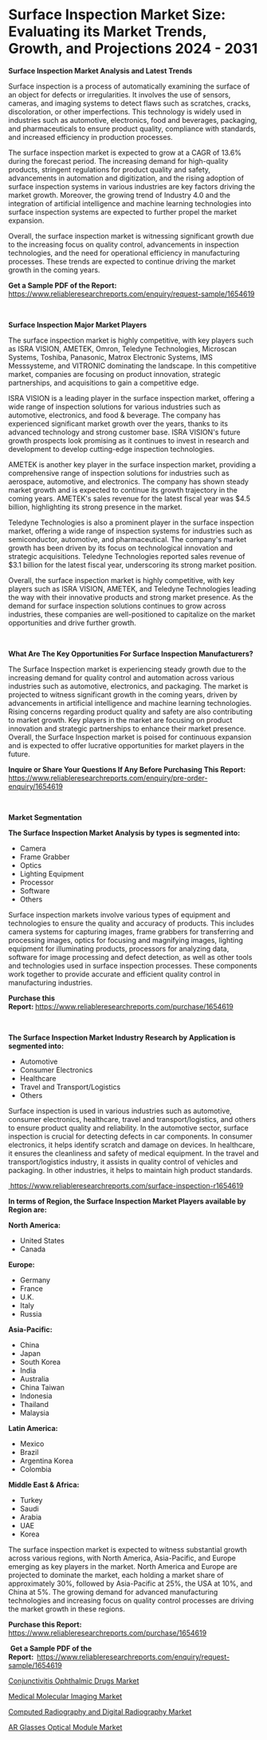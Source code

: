<p><h1>Surface Inspection Market Size: Evaluating its Market Trends, Growth, and Projections 2024 - 2031</h1></p><p><strong>Surface Inspection Market Analysis and Latest Trends</strong></p>
<p><p>Surface inspection is a process of automatically examining the surface of an object for defects or irregularities. It involves the use of sensors, cameras, and imaging systems to detect flaws such as scratches, cracks, discoloration, or other imperfections. This technology is widely used in industries such as automotive, electronics, food and beverages, packaging, and pharmaceuticals to ensure product quality, compliance with standards, and increased efficiency in production processes.</p><p>The surface inspection market is expected to grow at a CAGR of 13.6% during the forecast period. The increasing demand for high-quality products, stringent regulations for product quality and safety, advancements in automation and digitization, and the rising adoption of surface inspection systems in various industries are key factors driving the market growth. Moreover, the growing trend of Industry 4.0 and the integration of artificial intelligence and machine learning technologies into surface inspection systems are expected to further propel the market expansion.</p><p>Overall, the surface inspection market is witnessing significant growth due to the increasing focus on quality control, advancements in inspection technologies, and the need for operational efficiency in manufacturing processes. These trends are expected to continue driving the market growth in the coming years.</p></p>
<p><strong>Get a Sample PDF of the Report:&nbsp;</strong> <a href="https://www.reliableresearchreports.com/enquiry/request-sample/1654619">https://www.reliableresearchreports.com/enquiry/request-sample/1654619</a></p>
<p>&nbsp;</p>
<p><strong>Surface Inspection Major Market Players</strong></p>
<p><p>The surface inspection market is highly competitive, with key players such as ISRA VISION, AMETEK, Omron, Teledyne Technologies, Microscan Systems, Toshiba, Panasonic, Matrox Electronic Systems, IMS Messsysteme, and VITRONIC dominating the landscape. In this competitive market, companies are focusing on product innovation, strategic partnerships, and acquisitions to gain a competitive edge.</p><p>ISRA VISION is a leading player in the surface inspection market, offering a wide range of inspection solutions for various industries such as automotive, electronics, and food & beverage. The company has experienced significant market growth over the years, thanks to its advanced technology and strong customer base. ISRA VISION's future growth prospects look promising as it continues to invest in research and development to develop cutting-edge inspection technologies.</p><p>AMETEK is another key player in the surface inspection market, providing a comprehensive range of inspection solutions for industries such as aerospace, automotive, and electronics. The company has shown steady market growth and is expected to continue its growth trajectory in the coming years. AMETEK's sales revenue for the latest fiscal year was $4.5 billion, highlighting its strong presence in the market.</p><p>Teledyne Technologies is also a prominent player in the surface inspection market, offering a wide range of inspection systems for industries such as semiconductor, automotive, and pharmaceutical. The company's market growth has been driven by its focus on technological innovation and strategic acquisitions. Teledyne Technologies reported sales revenue of $3.1 billion for the latest fiscal year, underscoring its strong market position.</p><p>Overall, the surface inspection market is highly competitive, with key players such as ISRA VISION, AMETEK, and Teledyne Technologies leading the way with their innovative products and strong market presence. As the demand for surface inspection solutions continues to grow across industries, these companies are well-positioned to capitalize on the market opportunities and drive further growth.</p></p>
<p>&nbsp;</p>
<p><strong>What Are The Key Opportunities For Surface Inspection Manufacturers?</strong></p>
<p><p>The Surface Inspection market is experiencing steady growth due to the increasing demand for quality control and automation across various industries such as automotive, electronics, and packaging. The market is projected to witness significant growth in the coming years, driven by advancements in artificial intelligence and machine learning technologies. Rising concerns regarding product quality and safety are also contributing to market growth. Key players in the market are focusing on product innovation and strategic partnerships to enhance their market presence. Overall, the Surface Inspection market is poised for continuous expansion and is expected to offer lucrative opportunities for market players in the future.</p></p>
<p><strong>Inquire or Share Your Questions If Any Before Purchasing This Report:</strong> <a href="https://www.reliableresearchreports.com/enquiry/pre-order-enquiry/1654619">https://www.reliableresearchreports.com/enquiry/pre-order-enquiry/1654619</a></p>
<p>&nbsp;</p>
<p><strong>Market Segmentation</strong></p>
<p><strong>The Surface Inspection Market Analysis by types is segmented into:</strong></p>
<p><ul><li>Camera</li><li>Frame Grabber</li><li>Optics</li><li>Lighting Equipment</li><li>Processor</li><li>Software</li><li>Others</li></ul></p>
<p><p>Surface inspection markets involve various types of equipment and technologies to ensure the quality and accuracy of products. This includes camera systems for capturing images, frame grabbers for transferring and processing images, optics for focusing and magnifying images, lighting equipment for illuminating products, processors for analyzing data, software for image processing and defect detection, as well as other tools and technologies used in surface inspection processes. These components work together to provide accurate and efficient quality control in manufacturing industries.</p></p>
<p><strong>Purchase this Report:&nbsp;</strong><a href="https://www.reliableresearchreports.com/purchase/1654619">https://www.reliableresearchreports.com/purchase/1654619</a></p>
<p>&nbsp;</p>
<p><strong>The Surface Inspection Market Industry Research by Application is segmented into:</strong></p>
<p><ul><li>Automotive</li><li>Consumer Electronics</li><li>Healthcare</li><li>Travel and Transport/Logistics</li><li>Others</li></ul></p>
<p><p>Surface inspection is used in various industries such as automotive, consumer electronics, healthcare, travel and transport/logistics, and others to ensure product quality and reliability. In the automotive sector, surface inspection is crucial for detecting defects in car components. In consumer electronics, it helps identify scratch and damage on devices. In healthcare, it ensures the cleanliness and safety of medical equipment. In the travel and transport/logistics industry, it assists in quality control of vehicles and packaging. In other industries, it helps to maintain high product standards.</p></p>
<p><a href="https://www.reliableresearchreports.com/surface-inspection-r1654619">&nbsp;https://www.reliableresearchreports.com/surface-inspection-r1654619</a></p>
<p><strong>In terms of Region, the Surface Inspection Market Players available by Region are:</strong></p>
<p>
    <p> <strong> North America: </strong>
        <ul>
            <li>United States</li>
            <li>Canada</li>
        </ul>
        </p> 
    <p> <strong> Europe: </strong>
        <ul>
            <li>Germany</li>
            <li>France</li>
            <li>U.K.</li>
            <li>Italy</li>
            <li>Russia</li>
        </ul>
        </p> 
    <p> <strong> Asia-Pacific: </strong>
        <ul>
            <li>China</li>
            <li>Japan</li>
            <li>South Korea</li>
            <li>India</li>
            <li>Australia</li>
            <li>China Taiwan</li>
            <li>Indonesia</li>
            <li>Thailand</li>
            <li>Malaysia</li>
        </ul>
        </p> 
    <p> <strong> Latin America: </strong>
        <ul>
            <li>Mexico</li>
            <li>Brazil</li>
            <li>Argentina Korea</li>
            <li>Colombia</li>
        </ul>
        </p> 
    <p> <strong> Middle East & Africa: </strong>
        <ul>
            <li>Turkey</li>
            <li>Saudi</li>
            <li>Arabia</li>
            <li>UAE</li>
            <li>Korea</li>
        </ul>
    </p>
    </p>
<p><p>The surface inspection market is expected to witness substantial growth across various regions, with North America, Asia-Pacific, and Europe emerging as key players in the market. North America and Europe are projected to dominate the market, each holding a market share of approximately 30%, followed by Asia-Pacific at 25%, the USA at 10%, and China at 5%. The growing demand for advanced manufacturing technologies and increasing focus on quality control processes are driving the market growth in these regions.</p></p>
<p><strong>Purchase this Report: </strong><a href="https://www.reliableresearchreports.com/purchase/1654619">https://www.reliableresearchreports.com/purchase/1654619</a></p>
<p>&nbsp;<strong>Get a Sample PDF of the Report:&nbsp;&nbsp;</strong><a href="https://www.reliableresearchreports.com/enquiry/request-sample/1654619">https://www.reliableresearchreports.com/enquiry/request-sample/1654619</a></p>
<p><strong></strong></p>
<p><p><a href="https://www.linkedin.com/pulse/global-conjunctivitis-ophthalmic-drugs-market-focus-application-zo4hf?trackingId=Ao0ubGRbBItI8kBoLLZJQQ%3D%3D">Conjunctivitis Ophthalmic Drugs Market</a></p><p><a href="https://github.com/yazulaeha/Market-Research-Report-List-1/blob/main/medical-molecular-imaging-market.md">Medical Molecular Imaging Market</a></p><p><a href="https://github.com/haleemasakdiya1/Market-Research-Report-List-1/blob/main/computed-radiography-and-digital-radiography-market.md">Computed Radiography and Digital Radiography Market</a></p><p><a href="https://www.linkedin.com/pulse/ar-glasses-optical-module-market-size-amp-share-analysis-ycb9f?trackingId=XdcJ1ifJgTOyDb8MOX2lZA%3D%3D">AR Glasses Optical Module Market</a></p></p>
